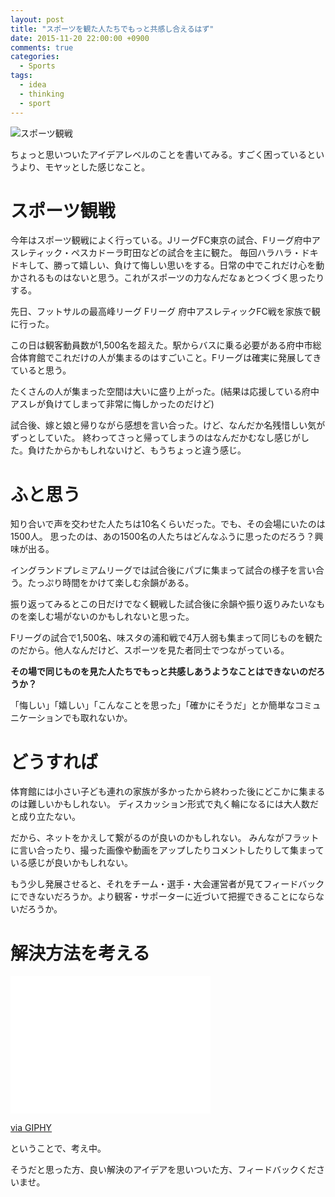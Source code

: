 ```yaml
---
layout: post
title: "スポーツを観た人たちでもっと共感し合えるはず"
date: 2015-11-20 22:00:00 +0900
comments: true
categories:
  - Sports
tags:
  - idea
  - thinking
  - sport
---
```


![スポーツ観戦](/images/2015/11/20151120-arena.png)

ちょっと思いついたアイデアレベルのことを書いてみる。すごく困っているというより、モヤッとした感じなこと。

# スポーツ観戦

今年はスポーツ観戦によく行っている。JリーグFC東京の試合、Fリーグ府中アスレティック・ペスカドーラ町田などの試合を主に観た。
毎回ハラハラ・ドキドキして、勝って嬉しい、負けて悔しい思いをする。日常の中でこれだけ心を動かされるものはないと思う。これがスポーツの力なんだなぁとつくづく思ったりする。

先日、フットサルの最高峰リーグ Fリーグ 府中アスレティックFC戦を家族で観に行った。

この日は観客動員数が1,500名を超えた。駅からバスに乗る必要がある府中市総合体育館でこれだけの人が集まるのはすごいこと。Fリーグは確実に発展してきていると思う。


たくさんの人が集まった空間は大いに盛り上がった。(結果は応援している府中アスレが負けてしまって非常に悔しかったのだけど)

試合後、嫁と娘と帰りながら感想を言い合った。けど、なんだか名残惜しい気がずっとしていた。
終わってさっと帰ってしまうのはなんだかむなし感じがした。負けたからかもしれないけど、もうちょっと違う感じ。

# ふと思う

知り合いで声を交わせた人たちは10名くらいだった。でも、その会場にいたのは1500人。
思ったのは、あの1500名の人たちはどんなふうに思ったのだろう？興味が出る。

イングランドプレミアムリーグでは試合後にパブに集まって試合の様子を言い合う。たっぷり時間をかけて楽しむ余韻がある。

振り返ってみるとこの日だけでなく観戦した試合後に余韻や振り返りみたいなものを楽しむ場がないのかもしれないと思った。

Fリーグの試合で1,500名、味スタの浦和戦で4万人弱も集まって同じものを観たのだから。他人なんだけど、スポーツを見た者同士でつながっている。

**その場で同じものを見た人たちでもっと共感しあうようなことはできないのだろうか？**

「悔しい」「嬉しい」「こんなことを思った」「確かにそうだ」とか簡単なコミュニケーションでも取れないか。

<!-- more -->

# どうすれば

体育館には小さい子ども連れの家族が多かったから終わった後にどこかに集まるのは難しいかもしれない。
ディスカッション形式で丸く輪になるには大人数だと成り立たない。

だから、ネットをかえして繋がるのが良いのかもしれない。
みんながフラットに言い合ったり、撮った画像や動画をアップしたりコメントしたりして集まっている感じが良いかもしれない。

もう少し発展させると、それをチーム・選手・大会運営者が見てフィードバックにできないだろうか。より観客・サポーターに近づいて把握できることにならないだろうか。

# 解決方法を考える

<iframe src="//giphy.com/embed/a5viI92PAF89q" width="320" height="220" frameBorder="0" class="giphy-embed" allowFullScreen></iframe><p><a href="http://giphy.com/gifs/reaction-a5viI92PAF89q">via GIPHY</a></p>

ということで、考え中。

そうだと思った方、良い解決のアイデアを思いついた方、フィードバックくださいませ。
